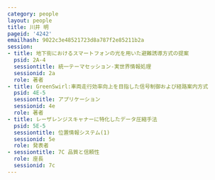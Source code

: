 ```yaml
---
category: people
layout: people
title: 川井 明
pageid: '4242'
emailhash: 9022c3e48521723d8a787f2e85211b2a
session:
- title: 地下街におけるスマートフォンの光を用いた避難誘導方式の提案
  psid: 2A-4
  sessiontitle: 統一テーマセッション-実世界情報処理
  sessionid: 2a
  role: 著者
- title: GreenSwirl:車両走行効率向上を目指した信号制御および経路案内方式
  psid: 4E-5
  sessiontitle: アプリケーション
  sessionid: 4e
  role: 著者
- title: レーザレンジスキャナーに特化したデータ圧縮手法
  psid: 5E-5
  sessiontitle: 位置情報システム(1)
  sessionid: 5e
  role: 発表者
- sessiontitle: 7C 品質と信頼性
  role: 座長
  sessionid: 7c
---
```

